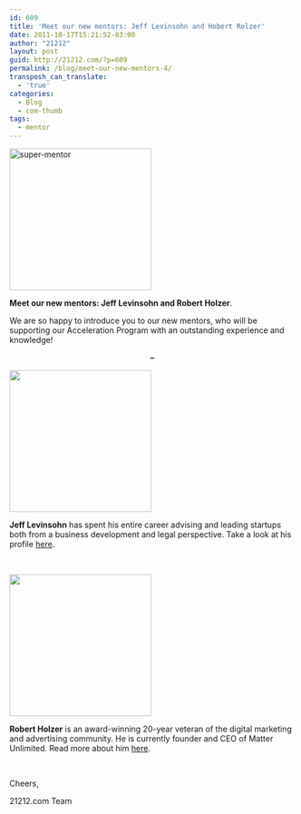 ```yaml
---
id: 609
title: 'Meet our new mentors: Jeff Levinsohn and Hobert Rolzer'
date: 2011-10-17T15:21:52-03:00
author: "21212"
layout: post
guid: http://21212.com/?p=609
permalink: /blog/meet-our-new-mentors-4/
transposh_can_translate:
  - 'true'
categories:
  - Blog
  - com-thumb
tags:
  - mentor
---
```

<img class="aligncenter size-full wp-image-311" src="{{ site.url }}/assets/wp-content/uploads/2011/07/super-mentor.png" alt="super-mentor" width="250" height="250" srcset="{{ site.url }}/assets/wp-content/uploads/2011/07/super-mentor.png 250w, {{ site.url }}/assets/wp-content/uploads/2011/07/super-mentor-150x150.png 150w" sizes="(max-width: 250px) 100vw, 250px" />

**Meet our new mentors: Jeff Levinsohn and Robert Holzer**.

We are so happy to introduce you to our new mentors, who will be supporting our Acceleration Program with an outstanding experience and knowledge!

<!--more ..are you curious? Meet them now!-->

<p style="text-align: center">
  <strong>&#8211;</strong>
</p>

<img class="aligncenter size-full wp-image-612" src="{{ site.url }}/assets/wp-content/uploads/2011/08/jeff-photo2-e1314144573486.jpg" alt="" width="250" height="250" srcset="{{ site.url }}/assets/wp-content/uploads/2011/08/jeff-photo2-e1314144573486.jpg 250w, {{ site.url }}/assets/wp-content/uploads/2011/08/jeff-photo2-e1314144573486-150x150.jpg 150w" sizes="(max-width: 250px) 100vw, 250px" />

**Jeff Levinsohn** has spent his entire career advising and leading startups both from a business development and legal perspective. Take a look at his profile <a title="Jeff Levinsohn" href="http://21212.com/team/jeff-levinsohn/" target="_blank">here</a>.

&nbsp;

<img class="aligncenter size-full wp-image-688" src="{{ site.url }}/assets/wp-content/uploads/2011/09/RH-Head-Shot-e1317076327176.jpg" alt="" width="250" height="250" srcset="{{ site.url }}/assets/wp-content/uploads/2011/09/RH-Head-Shot-e1317076327176.jpg 250w, {{ site.url }}/assets/wp-content/uploads/2011/09/RH-Head-Shot-e1317076327176-150x150.jpg 150w" sizes="(max-width: 250px) 100vw, 250px" />

**Robert Holzer** is an award-winning 20-year veteran of the digital marketing and advertising community. He is currently founder and CEO of Matter Unlimited. Read more about him <a title="Robert Holzer" href="http://21212.com/team/robert-holzer/" target="_blank">here</a>.

&nbsp;

Cheers,

21212.com Team